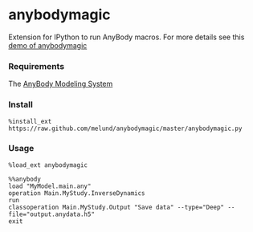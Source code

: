 anybodymagic
============

Extension for IPython to run AnyBody macros. For more details see this [demo of anybodymagic](http://nbviewer.ipython.org/urls/raw.github.com/melund/anybodymagic/master/demo_anybodymagic.ipynb)


### Requirements
The [AnyBody Modeling System](www.anybodytech.com) 

### Install
`%install_ext https://raw.github.com/melund/anybodymagic/master/anybodymagic.py`

### Usage

`%load_ext anybodymagic`

``` 
%%anybody 
load "MyModel.main.any"
operation Main.MyStudy.InverseDynamics
run
classoperation Main.MyStudy.Output "Save data" --type="Deep" --file="output.anydata.h5"
exit
```

